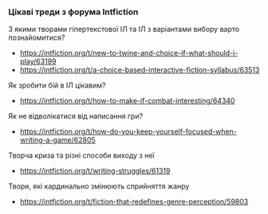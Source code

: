 ### Цікаві треди з форума Intfiction

З якими творами гіпертекстової ІЛ та ІЛ з варіантами вибору варто познайомитися?
- https://intfiction.org/t/new-to-twine-and-choice-if-what-should-i-play/63199
- https://intfiction.org/t/a-choice-based-interactive-fiction-syllabus/63513

Як зробити бій в ІЛ цікавим?
- https://intfiction.org/t/how-to-make-if-combat-interesting/64340

Як не відволікатися від написання гри? 
- https://intfiction.org/t/how-do-you-keep-yourself-focused-when-writing-a-game/62805

Творча криза та різні способи виходу з неї
- https://intfiction.org/t/writing-struggles/61319

Твори, які кардинально змінюють сприйняття жанру
- https://intfiction.org/t/fiction-that-redefines-genre-perception/59803
